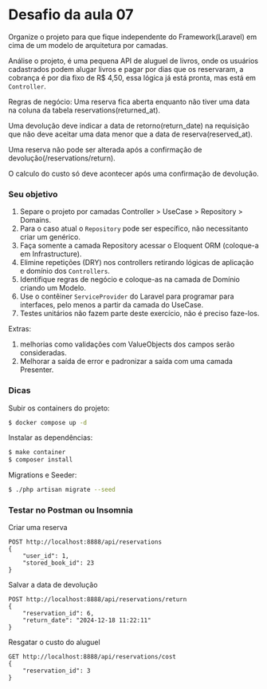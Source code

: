 # Desafio da aula 07

Organize o projeto para que fique independente do Framework(Laravel) em cima de um modelo de arquitetura por camadas.

Análise o projeto, é uma pequena API de aluguel de livros, onde os usuários cadastrados podem alugar livros e pagar
por dias que os reservaram, a cobrança é por dia fixo de R$ 4,50, essa lógica já está pronta, mas está em `Controller`.

Regras de negócio:
Uma reserva fica aberta enquanto não tiver uma data na coluna da tabela reservations(returned_at).

Uma devolução deve indicar a data de retorno(return_date) na requisição que não deve aceitar uma data menor que a 
data de reserva(reserved_at).

Uma reserva não pode ser alterada após a confirmação de devolução(/reservations/return).

O calculo do custo só deve acontecer após uma confirmação de devolução.

### Seu objetivo

1. Separe o projeto por camadas Controller > UseCase > Repository > Domains.
2. Para o caso atual o `Repository` pode ser específico, não necessitanto criar um genérico.
3. Faça somente a camada Repository acessar o Eloquent ORM (coloque-a em Infrastructure).
4. Elimine repetições (DRY) nos controllers retirando lógicas de aplicação e domínio dos `Controllers`.
5. Identifique regras de negócio e coloque-as na camada de Domínio criando um Modelo.
6. Use o contêiner `ServiceProvider` do Laravel para programar para interfaces, pelo menos a partir da camada do UseCase.
7. Testes unitários não fazem parte deste exercício, não é preciso faze-los.

Extras: 
1. melhorias como validações com ValueObjects dos campos serão consideradas.
2. Melhorar a saída de error e padronizar a saída com uma camada Presenter.

### Dicas
Subir os containers do projeto:
```bash
$ docker compose up -d
```
Instalar as dependências:
```bash
$ make container
$ composer install
```

Migrations e Seeder:
```bash
$ ./php artisan migrate --seed
```

### Testar no Postman ou Insomnia
Criar uma reserva
```
POST http://localhost:8888/api/reservations
{
    "user_id": 1,
    "stored_book_id": 23
}
```

Salvar a data de devolução
```
POST http://localhost:8888/api/reservations/return
{
    "reservation_id": 6,
    "return_date": "2024-12-18 11:22:11"
}
```

Resgatar o custo do aluguel
```
GET http://localhost:8888/api/reservations/cost
{
    "reservation_id": 3
}
```
